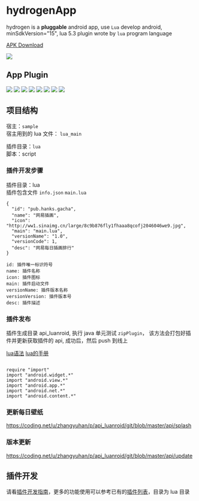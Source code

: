 # hydrogenApp

hydrogen is a **pluggable** android app, use `Lua` develop android, minSdkVersion="15", lua 5.3
plugin wrote by `lua` program language

[APK Download](https://www.coolapk.com/apk/pub.hydrogen.android)

<img src="http://ww1.sinaimg.cn/large/8c9b876fly1fxadl4x1lfj20780780sk.jpg"/>

## App Plugin

![](http://image.coolapk.com/apk_image/2017/0706/1-for-148937-o_1bkb0ue7m16mp165il5srd41ei815-uid-518407.jpg.t.jpg)
![](http://image.coolapk.com/apk_image/2017/0706/2-for-148937-o_1bkb0ue7n1h1p1ke3ssuj4q1dab16-uid-518407.jpg.t.jpg)
![](http://image.coolapk.com/apk_image/2017/0706/3-for-148937-o_1bkb0ue7n1sn1nc01k8b17bk3h017-uid-518407.jpg.t.jpg)
![](http://image.coolapk.com/apk_image/2017/0706/4-for-148937-o_1bkb0ue7natj1uk010qm1kbgdq218-uid-518407.jpg.t.jpg)
![](http://image.coolapk.com/apk_image/2017/0901/S70901-173605-for-148937-o_1boucs1494kp1qo81qul1656ei9q-uid-518407.jpg.t.jpg)
![](http://image.coolapk.com/apk_image/2017/0901/S70901-173626-for-148937-o_1boucsbvrkcu1omqrte5d8amc10-uid-518407.jpg.t.jpg)
![](http://image.coolapk.com/apk_image/2017/0901/S70901-173652-for-148937-o_1boucsgnk6rlsvn1j9f1q8177n16-uid-518407.jpg.t.jpg)
![](http://image.coolapk.com/apk_image/2017/0901/S70901-173716-for-148937-o_1boucsl56mdt10am1vgsqs099m1c-uid-518407.jpg.t.jpg)


## 项目结构

宿主：`sample`  
宿主用到的 lua 文件： `lua_main`  

插件目录：`lua`  
脚本：script  


### 插件开发步骤

插件目录：lua  
插件包含文件 `info.json` `main.lua`

```
{
  "id": "pub.hanks.gacha",
  "name": "网易插画",
  "icon": "http://ww1.sinaimg.cn/large/8c9b876fly1fhaaa8qcofj2046046we9.jpg",
  "main": "main.lua",
  "versionName": "1.0",
  "versionCode": 1,
  "desc": "网易每日插画排行"
}

id: 插件唯一标识符号
name: 插件名称
icon: 插件图标
main: 插件启动文件
versionName: 插件版本名称
versionVersion: 插件版本号
desc: 插件描述
```

### 插件发布

插件生成目录 api_luanroid, 执行 java 单元测试 `zipPlugin`， 该方法会打包好插件并更新获取插件的 api, 成功后，然后 push 到线上

[lua语法](http://www.runoob.com/lua/lua-basic-syntax.html)
[lua的手册](https://cloudwu.github.io/lua53doc/manual.html)

```

require "import"
import "android.widget.*"
import "android.view.*"
import "android.app.*"
import "android.net.*"
import "android.content.*"

```


### 更新每日壁纸

https://coding.net/u/zhangyuhan/p/api_luanroid/git/blob/master/api/splash

### 版本更新

https://coding.net/u/zhangyuhan/p/api_luanroid/git/blob/master/api/update


## 插件开发

请看[插件开发指南](https://github.com/hanks-zyh/hydrogenApp/blob/master/PluginDev.md)，更多的功能使用可以参考已有的[插件列表](https://github.com/hanks-zyh/hydrogenApp/tree/master/lua)，目录为 lua 目录


